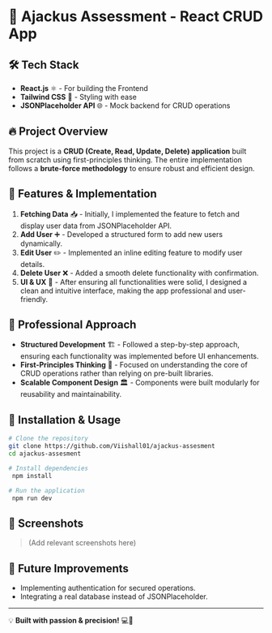 # 🚀 Ajackus Assessment - React CRUD App

## 🛠 Tech Stack

- **React.js** ⚛️ - For building the Frontend
- **Tailwind CSS** 🎨 - Styling with ease
- **JSONPlaceholder API** 🌐 - Mock backend for CRUD operations

## 🔥 Project Overview

This project is a **CRUD (Create, Read, Update, Delete) application** built from scratch using first-principles thinking. The entire implementation follows a **brute-force methodology** to ensure robust and efficient design.

## 📌 Features & Implementation

1. **Fetching Data** 📥 - Initially, I implemented the feature to fetch and display user data from JSONPlaceholder API.
2. **Add User** ➕ - Developed a structured form to add new users dynamically.
3. **Edit User** ✏️ - Implemented an inline editing feature to modify user details.
4. **Delete User** ❌ - Added a smooth delete functionality with confirmation.
5. **UI & UX** 🎨 - After ensuring all functionalities were solid, I designed a clean and intuitive interface, making the app professional and user-friendly.

## 🎯 Professional Approach

- **Structured Development** 🏗️ - Followed a step-by-step approach, ensuring each functionality was implemented before UI enhancements.
- **First-Principles Thinking** 🤔 - Focused on understanding the core of CRUD operations rather than relying on pre-built libraries.
- **Scalable Component Design** 🏛️ - Components were built modularly for reusability and maintainability.

## 📂 Installation & Usage

```sh
# Clone the repository
git clone https://github.com/Viishall01/ajackus-assesment
cd ajackus-assesment

# Install dependencies
 npm install

# Run the application
 npm run dev
```

## 📸 Screenshots
> (Add relevant screenshots here)

## 🚀 Future Improvements
- Implementing authentication for secured operations.
- Integrating a real database instead of JSONPlaceholder.

---

💡 **Built with passion & precision!** 💻🚀
